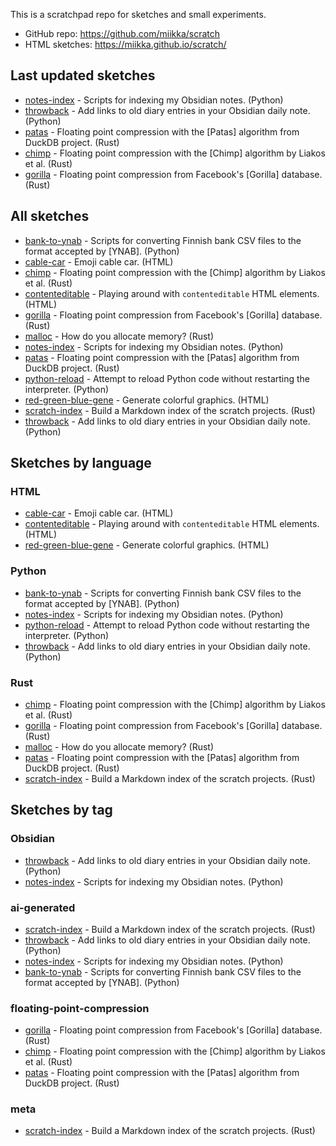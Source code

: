 This is a scratchpad repo for sketches and small experiments.

* GitHub repo: <https://github.com/miikka/scratch>
* HTML sketches: <https://miikka.github.io/scratch/>

## Last updated sketches

- [notes-index](notes-index) - Scripts for indexing my Obsidian notes. (Python)
- [throwback](throwback) - Add links to old diary entries in your Obsidian daily note. (Python)
- [patas](patas) - Floating point compression with the [Patas] algorithm from DuckDB project. (Rust)
- [chimp](chimp) - Floating point compression with the [Chimp] algorithm by Liakos et al. (Rust)
- [gorilla](gorilla) - Floating point compression from Facebook's [Gorilla] database. (Rust)

## All sketches

- [bank-to-ynab](bank-to-ynab) - Scripts for converting Finnish bank CSV files to the format accepted by [YNAB]. (Python)
- [cable-car](cable-car) - Emoji cable car. (HTML)
- [chimp](chimp) - Floating point compression with the [Chimp] algorithm by Liakos et al. (Rust)
- [contenteditable](contenteditable) - Playing around with `contenteditable` HTML elements. (HTML)
- [gorilla](gorilla) - Floating point compression from Facebook's [Gorilla] database. (Rust)
- [malloc](malloc) - How do you allocate memory? (Rust)
- [notes-index](notes-index) - Scripts for indexing my Obsidian notes. (Python)
- [patas](patas) - Floating point compression with the [Patas] algorithm from DuckDB project. (Rust)
- [python-reload](python-reload) - Attempt to reload Python code without restarting the interpreter. (Python)
- [red-green-blue-gene](red-green-blue-gene) - Generate colorful graphics. (HTML)
- [scratch-index](scratch-index) - Build a Markdown index of the scratch projects. (Rust)
- [throwback](throwback) - Add links to old diary entries in your Obsidian daily note. (Python)

## Sketches by language

### HTML

- [cable-car](cable-car) - Emoji cable car. (HTML)
- [contenteditable](contenteditable) - Playing around with `contenteditable` HTML elements. (HTML)
- [red-green-blue-gene](red-green-blue-gene) - Generate colorful graphics. (HTML)

### Python

- [bank-to-ynab](bank-to-ynab) - Scripts for converting Finnish bank CSV files to the format accepted by [YNAB]. (Python)
- [notes-index](notes-index) - Scripts for indexing my Obsidian notes. (Python)
- [python-reload](python-reload) - Attempt to reload Python code without restarting the interpreter. (Python)
- [throwback](throwback) - Add links to old diary entries in your Obsidian daily note. (Python)

### Rust

- [chimp](chimp) - Floating point compression with the [Chimp] algorithm by Liakos et al. (Rust)
- [gorilla](gorilla) - Floating point compression from Facebook's [Gorilla] database. (Rust)
- [malloc](malloc) - How do you allocate memory? (Rust)
- [patas](patas) - Floating point compression with the [Patas] algorithm from DuckDB project. (Rust)
- [scratch-index](scratch-index) - Build a Markdown index of the scratch projects. (Rust)

## Sketches by tag

### Obsidian

- [throwback](throwback) - Add links to old diary entries in your Obsidian daily note. (Python)
- [notes-index](notes-index) - Scripts for indexing my Obsidian notes. (Python)

### ai-generated

- [scratch-index](scratch-index) - Build a Markdown index of the scratch projects. (Rust)
- [throwback](throwback) - Add links to old diary entries in your Obsidian daily note. (Python)
- [notes-index](notes-index) - Scripts for indexing my Obsidian notes. (Python)
- [bank-to-ynab](bank-to-ynab) - Scripts for converting Finnish bank CSV files to the format accepted by [YNAB]. (Python)

### floating-point-compression

- [gorilla](gorilla) - Floating point compression from Facebook's [Gorilla] database. (Rust)
- [chimp](chimp) - Floating point compression with the [Chimp] algorithm by Liakos et al. (Rust)
- [patas](patas) - Floating point compression with the [Patas] algorithm from DuckDB project. (Rust)

### meta

- [scratch-index](scratch-index) - Build a Markdown index of the scratch projects. (Rust)
